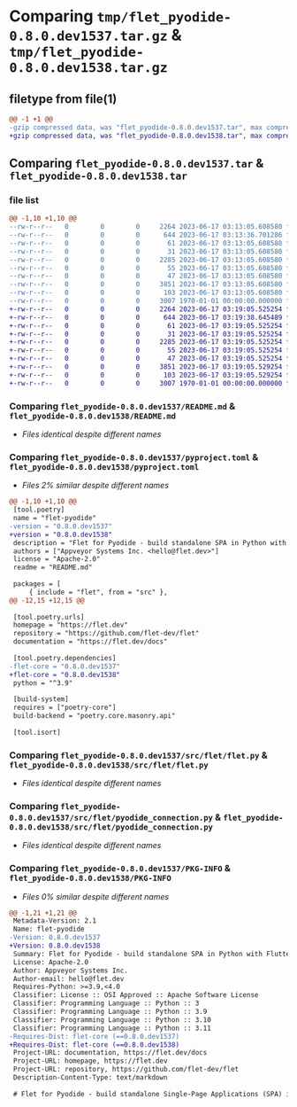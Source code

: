 # Comparing `tmp/flet_pyodide-0.8.0.dev1537.tar.gz` & `tmp/flet_pyodide-0.8.0.dev1538.tar.gz`

## filetype from file(1)

```diff
@@ -1 +1 @@
-gzip compressed data, was "flet_pyodide-0.8.0.dev1537.tar", max compression
+gzip compressed data, was "flet_pyodide-0.8.0.dev1538.tar", max compression
```

## Comparing `flet_pyodide-0.8.0.dev1537.tar` & `flet_pyodide-0.8.0.dev1538.tar`

### file list

```diff
@@ -1,10 +1,10 @@
--rw-r--r--   0        0        0     2264 2023-06-17 03:13:05.608580 flet_pyodide-0.8.0.dev1537/README.md
--rw-r--r--   0        0        0      644 2023-06-17 03:13:36.701286 flet_pyodide-0.8.0.dev1537/pyproject.toml
--rw-r--r--   0        0        0       61 2023-06-17 03:13:05.608580 flet_pyodide-0.8.0.dev1537/src/flet/__init__.py
--rw-r--r--   0        0        0       31 2023-06-17 03:13:05.608580 flet_pyodide-0.8.0.dev1537/src/flet/canvas/__init__.py
--rw-r--r--   0        0        0     2285 2023-06-17 03:13:05.608580 flet_pyodide-0.8.0.dev1537/src/flet/flet.py
--rw-r--r--   0        0        0       55 2023-06-17 03:13:05.608580 flet_pyodide-0.8.0.dev1537/src/flet/matplotlib_chart.py
--rw-r--r--   0        0        0       47 2023-06-17 03:13:05.608580 flet_pyodide-0.8.0.dev1537/src/flet/plotly_chart.py
--rw-r--r--   0        0        0     3851 2023-06-17 03:13:05.608580 flet_pyodide-0.8.0.dev1537/src/flet/pyodide_connection.py
--rw-r--r--   0        0        0      103 2023-06-17 03:13:05.608580 flet_pyodide-0.8.0.dev1537/src/flet/version.py
--rw-r--r--   0        0        0     3007 1970-01-01 00:00:00.000000 flet_pyodide-0.8.0.dev1537/PKG-INFO
+-rw-r--r--   0        0        0     2264 2023-06-17 03:19:05.525254 flet_pyodide-0.8.0.dev1538/README.md
+-rw-r--r--   0        0        0      644 2023-06-17 03:19:38.645489 flet_pyodide-0.8.0.dev1538/pyproject.toml
+-rw-r--r--   0        0        0       61 2023-06-17 03:19:05.525254 flet_pyodide-0.8.0.dev1538/src/flet/__init__.py
+-rw-r--r--   0        0        0       31 2023-06-17 03:19:05.525254 flet_pyodide-0.8.0.dev1538/src/flet/canvas/__init__.py
+-rw-r--r--   0        0        0     2285 2023-06-17 03:19:05.525254 flet_pyodide-0.8.0.dev1538/src/flet/flet.py
+-rw-r--r--   0        0        0       55 2023-06-17 03:19:05.525254 flet_pyodide-0.8.0.dev1538/src/flet/matplotlib_chart.py
+-rw-r--r--   0        0        0       47 2023-06-17 03:19:05.525254 flet_pyodide-0.8.0.dev1538/src/flet/plotly_chart.py
+-rw-r--r--   0        0        0     3851 2023-06-17 03:19:05.529254 flet_pyodide-0.8.0.dev1538/src/flet/pyodide_connection.py
+-rw-r--r--   0        0        0      103 2023-06-17 03:19:05.529254 flet_pyodide-0.8.0.dev1538/src/flet/version.py
+-rw-r--r--   0        0        0     3007 1970-01-01 00:00:00.000000 flet_pyodide-0.8.0.dev1538/PKG-INFO
```

### Comparing `flet_pyodide-0.8.0.dev1537/README.md` & `flet_pyodide-0.8.0.dev1538/README.md`

 * *Files identical despite different names*

### Comparing `flet_pyodide-0.8.0.dev1537/pyproject.toml` & `flet_pyodide-0.8.0.dev1538/pyproject.toml`

 * *Files 2% similar despite different names*

```diff
@@ -1,10 +1,10 @@
 [tool.poetry]
 name = "flet-pyodide"
-version = "0.8.0.dev1537"
+version = "0.8.0.dev1538"
 description = "Flet for Pyodide - build standalone SPA in Python with Flutter UI."
 authors = ["Appveyor Systems Inc. <hello@flet.dev>"]
 license = "Apache-2.0"
 readme = "README.md"
 
 packages = [
     { include = "flet", from = "src" },
@@ -12,15 +12,15 @@
 
 [tool.poetry.urls]
 homepage = "https://flet.dev"
 repository = "https://github.com/flet-dev/flet"
 documentation = "https://flet.dev/docs"
 
 [tool.poetry.dependencies]
-flet-core = "0.8.0.dev1537"
+flet-core = "0.8.0.dev1538"
 python = "^3.9"
 
 [build-system]
 requires = ["poetry-core"]
 build-backend = "poetry.core.masonry.api"
 
 [tool.isort]
```

### Comparing `flet_pyodide-0.8.0.dev1537/src/flet/flet.py` & `flet_pyodide-0.8.0.dev1538/src/flet/flet.py`

 * *Files identical despite different names*

### Comparing `flet_pyodide-0.8.0.dev1537/src/flet/pyodide_connection.py` & `flet_pyodide-0.8.0.dev1538/src/flet/pyodide_connection.py`

 * *Files identical despite different names*

### Comparing `flet_pyodide-0.8.0.dev1537/PKG-INFO` & `flet_pyodide-0.8.0.dev1538/PKG-INFO`

 * *Files 0% similar despite different names*

```diff
@@ -1,21 +1,21 @@
 Metadata-Version: 2.1
 Name: flet-pyodide
-Version: 0.8.0.dev1537
+Version: 0.8.0.dev1538
 Summary: Flet for Pyodide - build standalone SPA in Python with Flutter UI.
 License: Apache-2.0
 Author: Appveyor Systems Inc.
 Author-email: hello@flet.dev
 Requires-Python: >=3.9,<4.0
 Classifier: License :: OSI Approved :: Apache Software License
 Classifier: Programming Language :: Python :: 3
 Classifier: Programming Language :: Python :: 3.9
 Classifier: Programming Language :: Python :: 3.10
 Classifier: Programming Language :: Python :: 3.11
-Requires-Dist: flet-core (==0.8.0.dev1537)
+Requires-Dist: flet-core (==0.8.0.dev1538)
 Project-URL: documentation, https://flet.dev/docs
 Project-URL: homepage, https://flet.dev
 Project-URL: repository, https://github.com/flet-dev/flet
 Description-Content-Type: text/markdown
 
 # Flet for Pyodide - build standalone Single-Page Applications (SPA) in Python with Flutter UI
```

